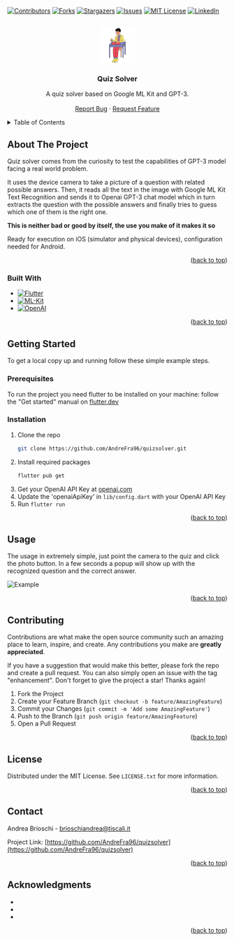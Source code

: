 <!-- Improved compatibility of back to top link: See: https://github.com/othneildrew/Best-README-Template/pull/73 -->

<a name="readme-top"></a>

<!-- PROJECT SHIELDS -->
<!--
*** I'm using markdown "reference style" links for readability.
*** Reference links are enclosed in brackets [ ] instead of parentheses ( ).
*** See the bottom of this document for the declaration of the reference variables
*** for contributors-url, forks-url, etc. This is an optional, concise syntax you may use.
*** https://www.markdownguide.org/basic-syntax/#reference-style-links
-->

[![Contributors][contributors-shield]][contributors-url]
[![Forks][forks-shield]][forks-url]
[![Stargazers][stars-shield]][stars-url]
[![Issues][issues-shield]][issues-url]
[![MIT License][license-shield]][license-url]
[![LinkedIn][linkedin-shield]][linkedin-url]

<!-- PROJECT LOGO -->
<br />
<div align="center">
  <a href="https://github.com/AndreFra96/quizsolver">
    <img src="assets/images/logo.png" alt="Logo" width="80" height="80">
  </a>

<h3 align="center">Quiz Solver</h3>

  <p align="center">
    A quiz solver based on Google ML Kit and GPT-3.
    <!-- <br />
    <a href="https://github.com/AndreFra96/quizsolver"><strong>Explore the docs »</strong></a> -->
    <br />
    <br />
    <!-- <a href="https://github.com/AndreFra96/quizsolver">View Demo</a>
    · -->
    <a href="https://github.com/AndreFra96/quizsolver/issues">Report Bug</a>
    ·
    <a href="https://github.com/AndreFra96/quizsolver/issues">Request Feature</a>
  </p>
</div>

<!-- TABLE OF CONTENTS -->
<details>
  <summary>Table of Contents</summary>
  <ol>
    <li>
      <a href="#about-the-project">About The Project</a>
      <ul>
        <li><a href="#built-with">Built With</a></li>
      </ul>
    </li>
    <li>
      <a href="#getting-started">Getting Started</a>
      <ul>
        <li><a href="#prerequisites">Prerequisites</a></li>
        <li><a href="#installation">Installation</a></li>
      </ul>
    </li>
    <li><a href="#usage">Usage</a></li>
    <li><a href="#roadmap">Roadmap</a></li>
    <li><a href="#contributing">Contributing</a></li>
    <li><a href="#license">License</a></li>
    <li><a href="#contact">Contact</a></li>
    <li><a href="#acknowledgments">Acknowledgments</a></li>
  </ol>
</details>

<!-- ABOUT THE PROJECT -->

## About The Project

Quiz solver comes from the curiosity to test the capabilities of GPT-3 model facing a real world problem.

It uses the device camera to take a picture of a question with related possible answers. Then, it reads all the text in the image with Google ML Kit Text Recognition and sends it to Openai GPT-3 chat model which in turn extracts the question with the possible answers and finally tries to guess which one of them is the right one.

**This is neither bad or good by itself, the use you make of it makes it so**

Ready for execution on iOS (simulator and physical devices), configuration needed for Android.

<p align="right">(<a href="#readme-top">back to top</a>)</p>

### Built With

- [![Flutter][flutter.dev]][flutter-url]
- [![ML-Kit][mlkit]][mlkit-url]
- [![OpenAI][openai]][openai-url]

<p align="right">(<a href="#readme-top">back to top</a>)</p>

<!-- GETTING STARTED -->

## Getting Started

To get a local copy up and running follow these simple example steps.

### Prerequisites

To run the project you need flutter to be installed on your machine: follow the "Get started" manual on [flutter.dev](https://docs.flutter.dev/get-started/install)

### Installation

1. Clone the repo
   ```sh
   git clone https://github.com/AndreFra96/quizsolver.git
   ```
2. Install required packages
   ```sh
   flutter pub get
   ```
3. Get your OpenAI API Key at [openai.com](https://platform.openai.com/)
4. Update the 'openaiApiKey' in `lib/config.dart` with your OpenAI API Key
5. Run `flutter run`

<p align="right">(<a href="#readme-top">back to top</a>)</p>

<!-- USAGE EXAMPLES -->

## Usage

The usage in extremely simple, just point the camera to the quiz and click the photo button. In a few seconds a popup will show up with the recognized question and the correct answer.

<img src="assets/images/quizsolverExample.gif" alt="Example" width="200" >

<p align="right">(<a href="#readme-top">back to top</a>)</p>

<!-- ROADMAP -->

<!-- ## Roadmap

- [ ] Feature 1
- [ ] Feature 2
- [ ] Feature 3
  - [ ] Nested Feature

See the [open issues](https://github.com/AndreFra96/quizsolver/issues) for a full list of proposed features (and known issues).

<p align="right">(<a href="#readme-top">back to top</a>)</p> -->

<!-- CONTRIBUTING -->

## Contributing

Contributions are what make the open source community such an amazing place to learn, inspire, and create. Any contributions you make are **greatly appreciated**.

If you have a suggestion that would make this better, please fork the repo and create a pull request. You can also simply open an issue with the tag "enhancement".
Don't forget to give the project a star! Thanks again!

1. Fork the Project
2. Create your Feature Branch (`git checkout -b feature/AmazingFeature`)
3. Commit your Changes (`git commit -m 'Add some AmazingFeature'`)
4. Push to the Branch (`git push origin feature/AmazingFeature`)
5. Open a Pull Request

<p align="right">(<a href="#readme-top">back to top</a>)</p>

<!-- LICENSE -->

## License

Distributed under the MIT License. See `LICENSE.txt` for more information.

<p align="right">(<a href="#readme-top">back to top</a>)</p>

<!-- CONTACT -->

## Contact

Andrea Brioschi - brioschiandrea@tiscali.it

Project Link: [https://github.com/AndreFra96/quizsolver](https://github.com/AndreFra96/quizsolver)

<p align="right">(<a href="#readme-top">back to top</a>)</p>

<!-- ACKNOWLEDGMENTS -->

## Acknowledgments

- []()
- []()
- []()

<p align="right">(<a href="#readme-top">back to top</a>)</p>

<!-- MARKDOWN LINKS & IMAGES -->
<!-- https://www.markdownguide.org/basic-syntax/#reference-style-links -->

[contributors-shield]: https://img.shields.io/github/contributors/AndreFra96/quizsolver.svg?style=for-the-badge
[contributors-url]: https://github.com/AndreFra96/quizsolver/graphs/contributors
[forks-shield]: https://img.shields.io/github/forks/AndreFra96/quizsolver.svg?style=for-the-badge
[forks-url]: https://github.com/AndreFra96/quizsolver/network/members
[stars-shield]: https://img.shields.io/github/stars/AndreFra96/quizsolver.svg?style=for-the-badge
[stars-url]: https://github.com/AndreFra96/quizsolver/stargazers
[issues-shield]: https://img.shields.io/github/issues/AndreFra96/quizsolver.svg?style=for-the-badge
[issues-url]: https://github.com/AndreFra96/quizsolver/issues
[license-shield]: https://img.shields.io/github/license/AndreFra96/quizsolver.svg?style=for-the-badge
[license-url]: https://github.com/AndreFra96/quizsolver/blob/main/LICENSE.txt
[linkedin-shield]: https://img.shields.io/badge/-LinkedIn-black.svg?style=for-the-badge&logo=linkedin&colorB=555
[linkedin-url]: https://linkedin.com/in/linkedin_username
[product-screenshot]: assets/images/quizsolverExample.gif
[next.js]: https://img.shields.io/badge/next.js-000000?style=for-the-badge&logo=nextdotjs&logoColor=white
[next-url]: https://nextjs.org/
[react.js]: https://img.shields.io/badge/React-20232A?style=for-the-badge&logo=react&logoColor=61DAFB
[react-url]: https://reactjs.org/
[vue.js]: https://img.shields.io/badge/Vue.js-35495E?style=for-the-badge&logo=vuedotjs&logoColor=4FC08D
[vue-url]: https://vuejs.org/
[angular.io]: https://img.shields.io/badge/Angular-DD0031?style=for-the-badge&logo=angular&logoColor=white
[angular-url]: https://angular.io/
[svelte.dev]: https://img.shields.io/badge/Svelte-4A4A55?style=for-the-badge&logo=svelte&logoColor=FF3E00
[svelte-url]: https://svelte.dev/
[laravel.com]: https://img.shields.io/badge/Laravel-FF2D20?style=for-the-badge&logo=laravel&logoColor=white
[laravel-url]: https://laravel.com
[bootstrap.com]: https://img.shields.io/badge/Bootstrap-563D7C?style=for-the-badge&logo=bootstrap&logoColor=white
[bootstrap-url]: https://getbootstrap.com
[jquery.com]: https://img.shields.io/badge/jQuery-0769AD?style=for-the-badge&logo=jquery&logoColor=white
[jquery-url]: https://jquery.com
[flutter.dev]: https://img.shields.io/badge/Flutter-47d1fc?style=for-the-badge&logo=flutter&logoColor=white
[flutter-url]: https://flutter.dev
[mlkit]: https://img.shields.io/badge/MLKIT-4787F4?style=for-the-badge&logo=google&logoColor=white
[mlkit-url]: https://developers.google.com/ml-kit
[openai]: https://img.shields.io/badge/OpenAI%20GPT3-74AA9C?style=for-the-badge&logo=openai&logoColor=white
[openai-url]: https://openai.com/product

